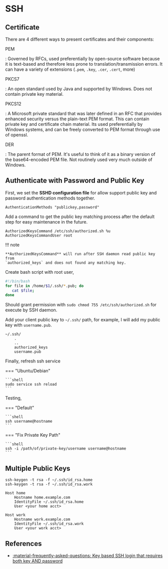 # SSH

## Certificate

There are 4 different ways to present certificates and their components:

PEM

:   Governed by RFCs, used preferentially by open-source software because it is
    text-based and therefore less prone to translation/transmission errors. It
    can have a variety of extensions (`.pem`, `.key`, `.cer`, `.cert`, more)

PKCS7

:   An open standard used by Java and supported by Windows. Does not contain
    private key material.

PKCS12

:   A Microsoft private standard that was later defined in an RFC that provides
    enhanced security versus the plain-text PEM format. This can contain private
    key and certificate chain material. Its used preferentially by Windows systems,
    and can be freely converted to PEM format through use of openssl.

DER

:   The parent format of PEM. It's useful to think of it as a binary version of
    the base64-encoded PEM file. Not routinely used very much outside of
    Windows.


## Authenticate with Password and Public Key

First, we set the **SSHD configuration file** for allow support public key and
password authentication methods together.

```text title="~/etc/ssh/sshd_config"
AuthenticationMethods "publickey,password"
```

Add a command to get the public key matching process after the default step for
easy maintenance in the future.

```text title="~/etc/ssh/sshd_config"
AuthorizedKeysCommand /etc/ssh/authorized.sh %u
AuthorizedKeysCommandUser root
```

!!! note

    **AuthorizedKeysCommand** will run after SSH daemon read public key from
    `authorized_keys` and does not found any matching key.

Create bash script with root user,

```bash title="/etc/ssh/authorized.sh"
#!/bin/bash
for file in /home/$1/.ssh/*.pub; do
   cat $file;
done
```

Should grant permission with `sudo chmod 755 /etc/ssh/authorized.sh` for execute
by SSH daemon.

Add your client public key to `~/.ssh/` path, for example, I will add my public
key with `username.pub`.

```text
~/.ssh/
    .
    ..
    authorized_keys
    username.pub
```

Finally, refresh ssh service

=== "Ubuntu/Debian"

    ```shell
    sudo service ssh reload
    ```

Testing,

=== "Default"

    ```shell
    ssh username@hostname
    ```

=== "Fix Private Key Path"

    ```shell
    ssh -i /path/of/private-key/username username@hostname
    ```

## Multiple Public Keys

```shell
ssh-keygen -t rsa -f ~/.ssh/id_rsa.home
ssh-keygen -t rsa -f ~/.ssh/id_rsa.work
```

```text title="~/.ssh/config"
Host home
    Hostname home.example.com
    IdentityFile ~/.ssh/id_rsa.home
    User <your home acct>

Host work
    Hostname work.example.com
    IdentityFile ~/.ssh/id_rsa.work
    User <your work acct>
```

## References

- [:material-frequently-asked-questions: Key based SSH login that requires both key AND password](https://askubuntu.com/questions/1019999/key-based-ssh-login-that-requires-both-key-and-password)
